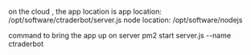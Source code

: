 on the cloud , the app location is 
app location: /opt/software/ctraderbot/server.js
node location: /opt/software/nodejs

command to bring the app up on server
pm2 start server.js --name ctraderbot